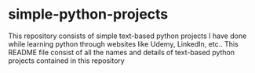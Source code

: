 # simple-python-projects
This repository consists of simple text-based python projects I have done while learning python through websites like Udemy, LinkedIn, etc..
This README file consist of all the names and details of text-based python projects contained in this repository
